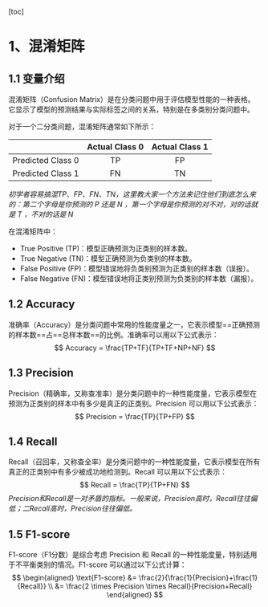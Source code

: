 [toc]



# 1、混淆矩阵

## 1.1 变量介绍

混淆矩阵（Confusion Matrix）是在分类问题中用于评估模型性能的一种表格。它显示了模型的预测结果与实际标签之间的关系，特别是在多类别分类问题中。

对于一个二分类问题，混淆矩阵通常如下所示：

|                   | Actual Class 0 | Actual Class 1 |
| :---------------: | :------------: | :------------: |
| Predicted Class 0 |       TP       |       FP       |
| Predicted Class 1 |       FN       |       TN       |

*初学者容易搞混TP、FP、FN、TN，这里教大家一个方法来记住他们到底怎么来的：第二个字母是你预测的 P 还是 N ，第一个字母是你预测的对不对，对的话就是 T ，不对的话是 N*

在混淆矩阵中：

- True Positive (TP)：模型正确预测为正类别的样本数。
- True Negative (TN)：模型正确预测为负类别的样本数。
- False Positive (FP)：模型错误地将负类别预测为正类别的样本数（误报）。
- False Negative (FN)：模型错误地将正类别预测为负类别的样本数（漏报）。

## 1.2 Accuracy

准确率（Accuracy）是分类问题中常用的性能度量之一，它表示模型==正确预测的样本数==占==总样本数==的比例。准确率可以用以下公式表示：
$$
Accuracy = \frac{TP+TF}{TP+TF+NP+NF}
$$

## 1.3 Precision

Precision（精确率，又称查准率）是分类问题中的一种性能度量，它表示模型在预测为正类别的样本中有多少是真正的正类别。Precision 可以用以下公式表示：
$$
Precision = \frac{TP}{TP+FP}
$$

## 1.4 Recall

Recall（召回率，又称查全率）是分类问题中的一种性能度量，它表示模型在所有真正的正类别中有多少被成功地检测到。Recall 可以用以下公式表示：
$$
Recall = \frac{TP}{TP+FN}
$$
*Precision和Recall是一对矛盾的指标。一般来说，Precision高时，Recall往往偏低；二Recall高时，Precision往往偏低。*

## 1.5 F1-score

F1-score（F1分数）是综合考虑 Precision 和 Recall 的一种性能度量，特别适用于不平衡类别的情况。F1-score 可以通过以下公式计算：
$$
\begin{aligned}
\text{F1-score} &= \frac{2}{\frac{1}{Precision}+\frac{1}{Recall}}	\\
&= \frac{2 \times Precision \times Recall}{Precision+Recall}
\end{aligned}
$$
